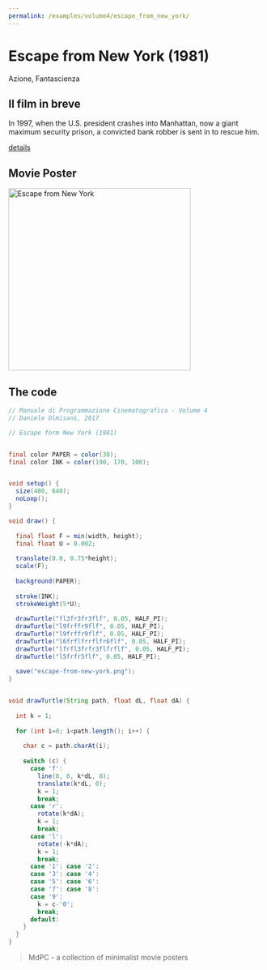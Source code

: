 ```yaml
---
permalink: /examples/volume4/escape_from_new_york/
---
```

# Escape from New York (1981)

Azione, Fantascienza

## Il film in breve
In 1997, when the U.S. president crashes into Manhattan, now a giant maximum security prison, a convicted bank robber is sent in to rescue him.

[details](https://www.imdb.com/title/tt0082340/)

## Movie Poster
<img src="escape-from-new-york.png"  width="360px" title="Escape from New York">


## The code
```java
// Manuale di Programmazione Cinematografica - Volume 4
// Daniele Olmisani, 2017

// Escape form New York (1981)


final color PAPER = color(30);
final color INK = color(190, 170, 100);


void setup() {
  size(480, 640);
  noLoop();
}

void draw() {
  
  final float F = min(width, height);
  final float U = 0.002;
  
  translate(0.0, 0.75*height);
  scale(F);
  
  background(PAPER);
  
  stroke(INK);
  strokeWeight(5*U);
  
  drawTurtle("fl3fr3fr3flf", 0.05, HALF_PI);
  drawTurtle("l9frffr9flf", 0.05, HALF_PI);
  drawTurtle("l9frffr9flf", 0.05, HALF_PI);
  drawTurtle("l6frflfrrflfr6flf", 0.05, HALF_PI);
  drawTurtle("lfrfl3frfr3flfrflf", 0.05, HALF_PI);
  drawTurtle("l5frfr5flf", 0.05, HALF_PI);
  
  save("escape-from-new-york.png");
}


void drawTurtle(String path, float dL, float dA) {
 
  int k = 1;
  
  for (int i=0; i<path.length(); i++) {
    
    char c = path.charAt(i);
    
    switch (c) {
      case 'f':
        line(0, 0, k*dL, 0);
        translate(k*dL, 0);
        k = 1;
        break;
      case 'r':
        rotate(k*dA);
        k = 1;
        break;
      case 'l':
        rotate(-k*dA);
        k = 1;
        break;
      case '1': case '2': 
      case '3': case '4':
      case '5': case '6':
      case '7': case '8':
      case '9':
        k = c-'0';
        break;
      default:
    }
  }
}
```

> MdPC - a collection of minimalist movie posters
